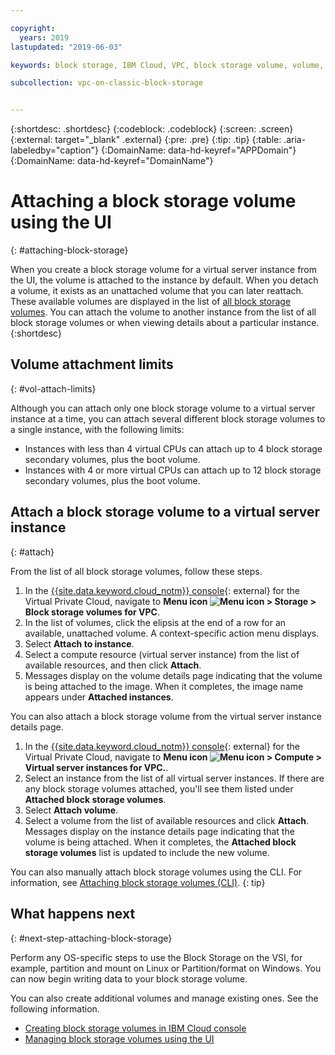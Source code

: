 ```yaml
---

copyright:
  years: 2019
lastupdated: "2019-06-03"

keywords: block storage, IBM Cloud, VPC, block storage volume, volume, volume attachment, VSI, virtual server instance, instance

subcollection: vpc-on-classic-block-storage


---
```


{:shortdesc: .shortdesc}
{:codeblock: .codeblock}
{:screen: .screen}
{:external: target="_blank" .external}
{:pre: .pre}
{:tip: .tip}
{:table: .aria-labeledby="caption"}
{:DomainName: data-hd-keyref="APPDomain"}
{:DomainName: data-hd-keyref="DomainName"}

# Attaching a block storage volume using the UI
{: #attaching-block-storage}

When you create a block storage volume for a virtual server instance from the UI, the volume is attached to the instance by default. When you detach a volume, it exists as an unattached volume that you can later reattach.  These available volumes are displayed in the list of [all block storage volumes](/docs/vpc-on-classic-block-storage?topic=vpc-on-classic-block-storage-viewing-block-storage#viewvols). You can attach the volume to another instance from the list of all block storage volumes or when viewing details about a particular instance.
{:shortdesc}

## Volume attachment limits
{: #vol-attach-limits}

Although you can attach only one block storage volume to a virtual server instance at a time, you can attach several different block storage volumes to a single instance, with the following limits:

* Instances with less than 4 virtual CPUs can attach up to 4 block storage secondary volumes, plus the boot volume.
* Instances with 4 or more virtual CPUs can attach up to 12 block storage secondary volumes, plus the boot volume.

## Attach a block storage volume to a virtual server instance
{: #attach}

From the list of all block storage volumes, follow these steps.

1. In the [{{site.data.keyword.cloud_notm}} console](https://{DomainName}/vpc){: external} for the Virtual Private Cloud, navigate to **Menu icon ![Menu icon](../../icons/icon_hamburger.svg) > Storage > Block storage volumes for VPC**.
1. In the list of volumes, click the elipsis at the end of a row for an available, unattached volume.  A context-specific action menu displays.
1. Select **Attach to instance**.
1. Select a compute resource (virtual server instance) from the list of available resources, and then click **Attach**.
1. Messages display on the volume details page indicating that the volume is being attached to the image.  When it completes, the image name appears under **Attached instances**.

You can also attach a block storage volume from the virtual server instance details page.

1. In the [{{site.data.keyword.cloud_notm}} console](https://{DomainName}/vpc){: external} for the Virtual Private Cloud, navigate to **Menu icon ![Menu icon](../../icons/icon_hamburger.svg) > Compute > Virtual server instances for VPC.**.
1. Select an instance from the list of all virtual server instances. If there are any block storage volumes attached, you'll see them listed under **Attached block storage volumes**.
1. Select **Attach volume**.
1. Select a volume from the list of available resources and click **Attach**. Messages display on the instance details page indicating that the volume is being attached.  When it completes, the **Attached block storage volumes** list is updated to include the new volume.

You can also manually attach block storage volumes using the CLI. For information, see [Attaching block storage volumes (CLI)](/docs/vpc-on-classic-block-storage?topic=vpc-on-classic-block-storage-attaching-block-storage-cli).
{: tip}

## What happens next
{: #next-step-attaching-block-storage}

Perform any OS-specific steps to use the Block Storage on the VSI, for example, partition and mount on Linux or Partition/format on Windows. You can now begin writing data to your block storage volume.

You can also create additional volumes and manage existing ones. See the following information.

* [Creating block storage volumes in IBM Cloud console](/docs/vpc-on-classic-block-storage?topic=vpc-on-classic-block-storage-creating-block-storage)
* [Managing block storage volumes using the UI](/docs/vpc-on-classic-block-storage?topic=vpc-on-classic-block-storage-managing-block-storage)
